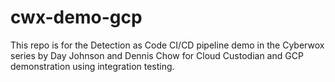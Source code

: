 # cwx-demo-gcp
This repo is for the Detection as Code CI/CD pipeline demo in the Cyberwox series by Day Johnson and Dennis Chow for Cloud Custodian and GCP demonstration using integration testing.
